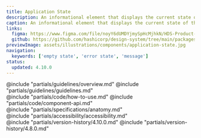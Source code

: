 ```yaml
---
title: Application State
description: An informational element that displays the current state of the application.
caption: An informational element that displays the current state of the application.
links:
  figma: https://www.figma.com/file/noyY6dUMDYjmySpHcMjhkN/HDS-Product---Components?node-id=31113-50004
  github: https://github.com/hashicorp/design-system/tree/main/packages/components/src/components/hds/application-state
previewImage: assets/illustrations/components/application-state.jpg
navigation:
  keywords: ['empty state', 'error state', 'message']
status:
  updated: 4.10.0
---
```


<section data-tab="Guidelines">
  @include "partials/guidelines/overview.md"
  @include "partials/guidelines/guidelines.md"
</section>

<section data-tab="Code">
  @include "partials/code/how-to-use.md"
  @include "partials/code/component-api.md"
</section>

<section data-tab="Specifications">
  @include "partials/specifications/anatomy.md"
</section>

<section data-tab="Accessibility">
  @include "partials/accessibility/accessibility.md"
</section>

<section data-tab="Version history">
  @include "partials/version-history/4.10.0.md"
  @include "partials/version-history/4.8.0.md"
</section>
